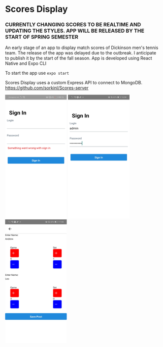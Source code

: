 # Scores Display

### CURRENTLY CHANGING SCORES TO BE REALTIME AND UPDATING THE STYLES. APP WILL BE RELEASED BY THE START OF SPRING SEMESTER

An early stage of an app to display match scores of Dickinson men's tennis team. The release of the app was delayed due to the outbreak. I anticipate to publish it by the start of the fall season. App is developed using React Native and Expo CLI

To start the app use `expo start`

Scores Display uses a custom Express API to connect to MongoDB.  https://github.com/sorkinl/Scores-server

<img src="Screenshot_20200516_001631_com.me.lolkin.jpg"  width="200" height="400" />                   <img src="Screenshot_20200516_165851_host.exp.exponent.jpg"  width="200" height="400" />               <img src="Screenshot_20200516_170009_host.exp.exponent.jpg"  width="200" height="400" />  
